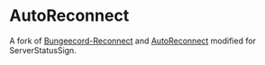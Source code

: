 # AutoReconnect
A fork of [Bungeecord-Reconnect](https://github.com/Krymonota/Bungee-Reconnect) and [AutoReconnect](https://github.com/AoElite/AutoReconnect/) modified for ServerStatusSign.
